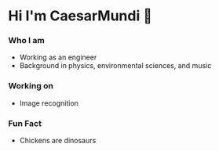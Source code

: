 # Hi I'm CaesarMundi 👋

### Who I am
+ Working as an engineer
+ Background in physics, environmental sciences, and music

### Working on
+ Image recognition

### Fun Fact
+ Chickens are dinosaurs

<!--
**CaesarMundi/CaesarMundi** is a ✨ _special_ ✨ repository because its `README.md` (this file) appears on your GitHub profile.

Here are some ideas to get you started:

- 🔭 I’m currently working on ...
- 🌱 I’m currently learning ...
- 👯 I’m looking to collaborate on ...
- 🤔 I’m looking for help with ...
- 💬 Ask me about ...
- 📫 How to reach me: ...
- 😄 Pronouns: ...
- ⚡ Fun fact: ...
-->
